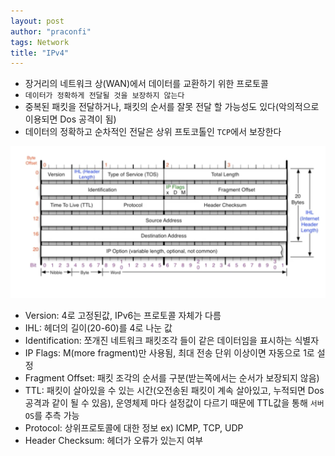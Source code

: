 ```yaml
---
layout: post
author: "praconfi"
tags: Network
title: "IPv4"
---
```


- 장거리의 네트워크 상(WAN)에서 데이터를 교환하기 위한 프로토콜
- `데이터가 정확하게 전달될 것을 보장하지 않는다`
- 중복된 패킷을 전달하거나, 패킷의 순서를 잘못 전달 할 가능성도 있다(악의적으로 이용되면 Dos 공격이 됨)
- 데이터의 정확하고 순차적인 전달은 상위 프토코톨인 `TCP`에서 보장한다

![스크린샷 2022-04-18 오후 1.25.29.png](../assets/imgs/2021-04-18/IPv4.png)

- Version: 4로 고정된값, IPv6는 프로토콜 자체가 다름
- IHL: 헤더의 길이(20-60)를 4로 나눈 값
- Identification: 쪼개진 네트워크 패킷조각 들이 같은 데이터임을 표시하는 식별자
- IP Flags: M(more fragment)만 사용됨, 최대 전송 단위 이상이면 자동으로 1로 설정
- Fragment Offset: 패킷 조각의 순서를 구분(받는쪽에서는 순서가 보장되지 않음)
- TTL: 패킷이 살아있을 수 있는 시간(오전송된 패킷이 계속 살아있고, 누적되면 Dos공격과 같이 될 수 있음), 운영체제 마다 설정값이 다르기 때문에 TTL값을 통해 `서버 OS`를 추측 가능
- Protocol: 상위프로토콜에 대한 정보 ex) ICMP, TCP, UDP
- Header Checksum: 헤더가 오류가 있는지 여부